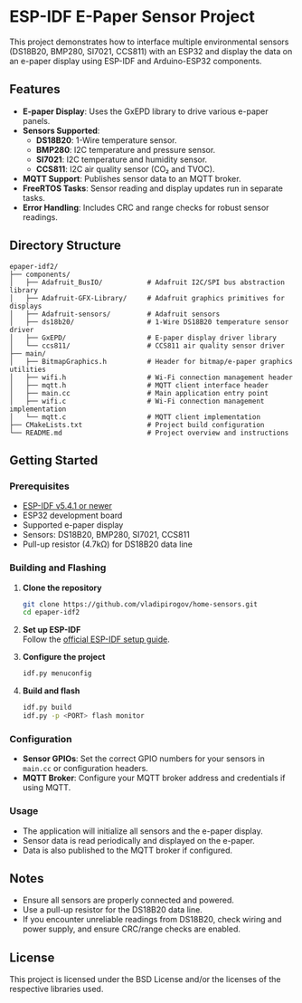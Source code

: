 # ESP-IDF E-Paper Sensor Project

This project demonstrates how to interface multiple environmental sensors (DS18B20, BMP280, SI7021, CCS811) with an ESP32 and display the data on an e-paper display using ESP-IDF and Arduino-ESP32 components.

## Features

- **E-paper Display**: Uses the GxEPD library to drive various e-paper panels.
- **Sensors Supported**:
  - **DS18B20**: 1-Wire temperature sensor.
  - **BMP280**: I2C temperature and pressure sensor.
  - **SI7021**: I2C temperature and humidity sensor.
  - **CCS811**: I2C air quality sensor (CO₂ and TVOC).
- **MQTT Support**: Publishes sensor data to an MQTT broker.
- **FreeRTOS Tasks**: Sensor reading and display updates run in separate tasks.
- **Error Handling**: Includes CRC and range checks for robust sensor readings.

## Directory Structure

```
epaper-idf2/
├── components/
│   ├── Adafruit_BusIO/           # Adafruit I2C/SPI bus abstraction library
│   ├── Adafruit-GFX-Library/     # Adafruit graphics primitives for displays
│   ├── Adafruit-sensors/         # Adafruit sensors
│   ├── ds18b20/                  # 1-Wire DS18B20 temperature sensor driver
│   ├── GxEPD/                    # E-paper display driver library
│   └── ccs811/                   # CCS811 air quality sensor driver
├── main/
│   ├── BitmapGraphics.h          # Header for bitmap/e-paper graphics utilities
│   ├── wifi.h                    # Wi-Fi connection management header
│   ├── mqtt.h                    # MQTT client interface header
│   ├── main.cc                   # Main application entry point
│   ├── wifi.c                    # Wi-Fi connection management implementation
│   └── mqtt.c                    # MQTT client implementation
├── CMakeLists.txt                # Project build configuration
└── README.md                     # Project overview and instructions
```

## Getting Started

### Prerequisites

- [ESP-IDF v5.4.1 or newer](https://docs.espressif.com/projects/esp-idf/en/latest/esp32/get-started/)
- ESP32 development board
- Supported e-paper display
- Sensors: DS18B20, BMP280, SI7021, CCS811
- Pull-up resistor (4.7kΩ) for DS18B20 data line

### Building and Flashing

1. **Clone the repository**  
   ```sh
   git clone https://github.com/vladipirogov/home-sensors.git
   cd epaper-idf2
   ```

2. **Set up ESP-IDF**  
   Follow the [official ESP-IDF setup guide](https://docs.espressif.com/projects/esp-idf/en/latest/esp32/get-started/).

3. **Configure the project**  
   ```sh
   idf.py menuconfig
   ```

4. **Build and flash**  
   ```sh
   idf.py build
   idf.py -p <PORT> flash monitor
   ```

### Configuration

- **Sensor GPIOs**: Set the correct GPIO numbers for your sensors in `main.cc` or configuration headers.
- **MQTT Broker**: Configure your MQTT broker address and credentials if using MQTT.

### Usage

- The application will initialize all sensors and the e-paper display.
- Sensor data is read periodically and displayed on the e-paper.
- Data is also published to the MQTT broker if configured.

## Notes

- Ensure all sensors are properly connected and powered.
- Use a pull-up resistor for the DS18B20 data line.
- If you encounter unreliable readings from DS18B20, check wiring and power supply, and ensure CRC/range checks are enabled.

## License

This project is licensed under the BSD License and/or the licenses of the respective libraries used.